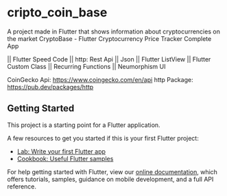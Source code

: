 # cripto_coin_base

A project made in Flutter that shows information about cryptocurrencies on the market
CryptoBase - Flutter Cryptocurrency Price Tracker Complete App

|| Flutter Speed Code || http: Rest Api || Json || Flutter ListView || Flutter Custom Class || Recurring Functions || Neumorphism UI

CoinGecko Api: https://www.coingecko.com/en/api http Package: https://pub.dev/packages/http

## Getting Started

This project is a starting point for a Flutter application.

A few resources to get you started if this is your first Flutter project:

- [Lab: Write your first Flutter app](https://flutter.dev/docs/get-started/codelab)
- [Cookbook: Useful Flutter samples](https://flutter.dev/docs/cookbook)

For help getting started with Flutter, view our
[online documentation](https://flutter.dev/docs), which offers tutorials,
samples, guidance on mobile development, and a full API reference.
